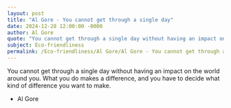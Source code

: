 ```yaml
---
layout: post
title: "Al Gore - You cannot get through a single day"
date: 2024-12-28 12:00:00 -0000
author: Al Gore
quote: "You cannot get through a single day without having an impact on the world around you. What you do makes a difference, and you have to decide what kind of difference you want to make."
subject: Eco-friendliness
permalink: /Eco-friendliness/Al Gore/Al Gore - You cannot get through a single day
---
```


You cannot get through a single day without having an impact on the world around you. What you do makes a difference, and you have to decide what kind of difference you want to make.

- Al Gore
